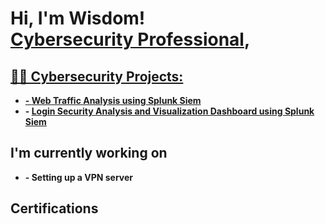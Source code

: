 <h1>Hi, I'm Wisdom! <br/><a href="https://github.com/WisdomAjoku7">Cybersecurity Professional</a>, <a href="https://www.linkedin.com/in/joshmadakor/"> </h1>

<h2>👨‍💻 Cybersecurity Projects:</h2>

- <b> - [Web Traffic Analysis using Splunk Siem](https://github.com/WisdomAjoku7/Web-Traffic-Analysis-using-Splunk-Siem) </b>
- <b> - [Login Security  Analysis and Visualization Dashboard using Splunk Siem](https://github.com/WisdomAjoku7/Login-Analysis-and-Visualization-Dashboard-using-Splunk-Siem) </b>

<h2>I'm currently working on </h2>

- <b> - Setting up a VPN server </b>

<h2>Certifications</h2>

[twitter]: https://twitter.com/joshmadakor
[instagram]: https://www.instagram.com/joshmadakor/
[linkedin]: https://linkedin.com/in/joshmadakor

